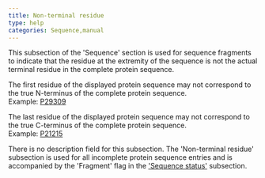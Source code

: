 ```yaml
---
title: Non-terminal residue
type: help
categories: Sequence,manual
---
```


This subsection of the 'Sequence' section is used for sequence fragments to indicate that the residue at the extremity of the sequence is not the actual terminal residue in the complete protein sequence.

The first residue of the displayed protein sequence may not correspond to the true N-terminus of the complete protein sequence.  
Example: [P29309](https://www.uniprot.org/uniprotkb/P29309#sequences)

The last residue of the displayed protein sequence may not correspond to the true C-terminus of the complete protein sequence.  
Example: [P21215](https://www.uniprot.org/uniprotkb/P21215#sequences)

There is no description field for this subsection. The 'Non-terminal residue' subsection is used for all incomplete protein sequence entries and is accompanied by the 'Fragment' flag in the ['Sequence status'](https://www.uniprot.org/help/sequence_status) subsection.

